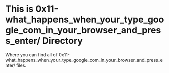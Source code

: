 # This is 0x11-what_happens_when_your_type_google_com_in_your_browser_and_press_enter/ Directory

Where you can find all of 0x11-what_happens_when_your_type_google_com_in_your_browser_and_press_enter/ files.
